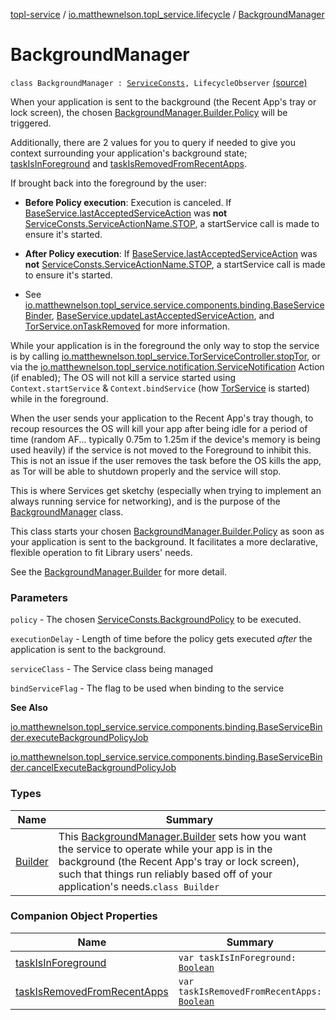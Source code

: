 [topl-service](../../index.md) / [io.matthewnelson.topl_service.lifecycle](../index.md) / [BackgroundManager](./index.md)

# BackgroundManager

`class BackgroundManager : `[`ServiceConsts`](../../io.matthewnelson.topl_service.util/-service-consts/index.md)`, LifecycleObserver` [(source)](https://github.com/05nelsonm/TorOnionProxyLibrary-Android/blob/master/topl-service/src/main/java/io/matthewnelson/topl_service/lifecycle/BackgroundManager.kt#L130)

When your application is sent to the background (the Recent App's tray or lock screen), the
chosen [BackgroundManager.Builder.Policy](-builder/-policy.md) will be triggered.

Additionally, there are 2 values for you to query if needed to give you context surrounding
your application's background state; [taskIsInForeground](task-is-in-foreground.md) and [taskIsRemovedFromRecentApps](#).

If brought back into the foreground by the user:

* **Before Policy execution**: Execution is canceled. If [BaseService.lastAcceptedServiceAction](#)
was **not** [ServiceConsts.ServiceActionName.STOP](#), a startService call is made to ensure it's
started.

* **After Policy execution**: If [BaseService.lastAcceptedServiceAction](#) was **not**
[ServiceConsts.ServiceActionName.STOP](#), a startService call is made to ensure it's started.

* See [io.matthewnelson.topl_service.service.components.binding.BaseServiceBinder](#),
[BaseService.updateLastAcceptedServiceAction](#), and [TorService.onTaskRemoved](#) for
more information.

While your application is in the foreground the only way to stop the service is by
calling [io.matthewnelson.topl_service.TorServiceController.stopTor](../../io.matthewnelson.topl_service/-tor-service-controller/stop-tor.md), or via the
[io.matthewnelson.topl_service.notification.ServiceNotification](../../io.matthewnelson.topl_service.notification/-service-notification/index.md) Action (if enabled);
The OS will not kill a service started using `Context.startService` &amp;
`Context.bindService` (how [TorService](#) is started) while in the foreground.

When the user sends your application to the Recent App's tray though, to recoup resources
the OS will kill your app after being idle for a period of time (random AF... typically
0.75m to 1.25m if the device's memory is being used heavily) if the service is not moved to
the Foreground to inhibit this. This is not an issue if the user removes the task before the
OS kills the app, as Tor will be able to shutdown properly and the service will stop.

This is where Services get sketchy (especially when trying to implement an always
running service for networking), and is the purpose of the [BackgroundManager](./index.md) class.

This class starts your chosen [BackgroundManager.Builder.Policy](-builder/-policy.md) as soon as your
application is sent to the background. It facilitates a more declarative, flexible
operation to fit Library users' needs.

See the [BackgroundManager.Builder](-builder/index.md) for more detail.

### Parameters

`policy` - The chosen [ServiceConsts.BackgroundPolicy](../../io.matthewnelson.topl_service.util/-service-consts/-background-policy/index.md) to be executed.

`executionDelay` - Length of time before the policy gets executed *after* the application
is sent to the background.

`serviceClass` - The Service class being managed

`bindServiceFlag` - The flag to be used when binding to the service

**See Also**

[io.matthewnelson.topl_service.service.components.binding.BaseServiceBinder.executeBackgroundPolicyJob](#)

[io.matthewnelson.topl_service.service.components.binding.BaseServiceBinder.cancelExecuteBackgroundPolicyJob](#)

### Types

| Name | Summary |
|---|---|
| [Builder](-builder/index.md) | This [BackgroundManager.Builder](-builder/index.md) sets how you want the service to operate while your app is in the background (the Recent App's tray or lock screen), such that things run reliably based off of your application's needs.`class Builder` |

### Companion Object Properties

| Name | Summary |
|---|---|
| [taskIsInForeground](task-is-in-foreground.md) | `var taskIsInForeground: `[`Boolean`](https://kotlinlang.org/api/latest/jvm/stdlib/kotlin/-boolean/index.html) |
| [taskIsRemovedFromRecentApps](task-is-removed-from-recent-apps.md) | `var taskIsRemovedFromRecentApps: `[`Boolean`](https://kotlinlang.org/api/latest/jvm/stdlib/kotlin/-boolean/index.html) |
